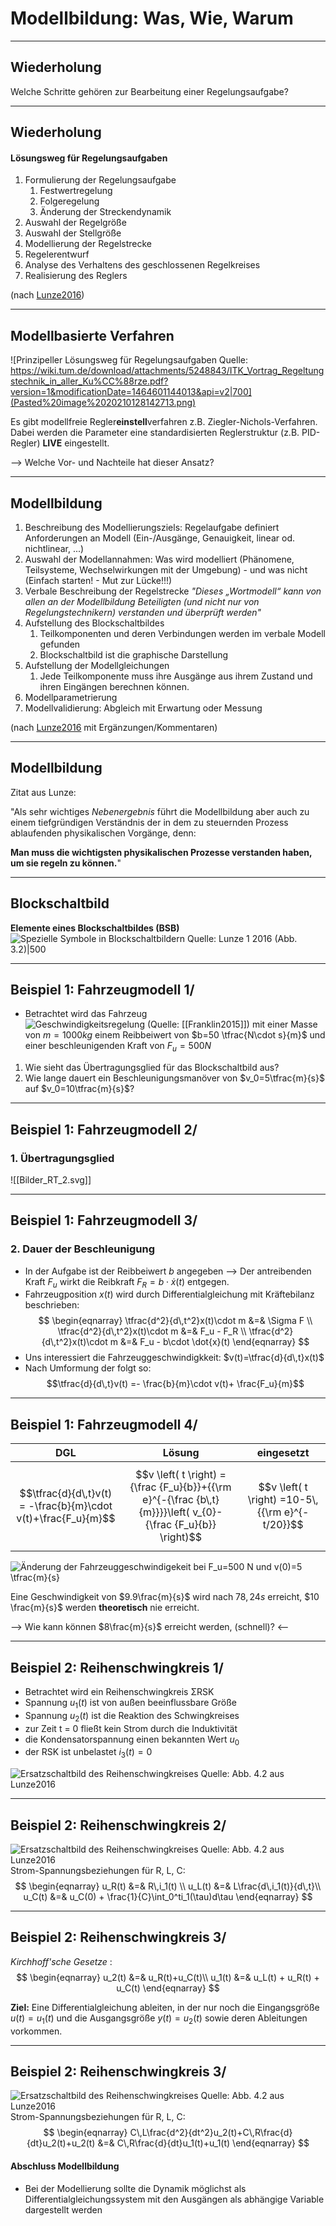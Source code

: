 Modellbildung: Was, Wie, Warum
========================

---

## Wiederholung
Welche Schritte gehören zur Bearbeitung einer Regelungsaufgabe?

---

## Wiederholung
#### Lösungsweg für Regelungsaufgaben
1.  Formulierung der Regelungsaufgabe
	1.  Festwertregelung
	2.  Folgeregelung
	3.  Änderung der Streckendynamik
2.  Auswahl der Regelgröße
3.  Auswahl der Stellgröße
4.  Modellierung der Regelstrecke
5.  Regelerentwurf
6.  Analyse des Verhaltens des geschlossenen Regelkreises
7.  Realisierung des Reglers

(nach [Lunze2016](Lunze2016.md))

---

## Modellbasierte Verfahren

![Prinzipeller Lösungsweg für Regelungsaufgaben Quelle: https://wiki.tum.de/download/attachments/5248843/ITK_Vortrag_Regeltungstechnik_in_aller_Ku%CC%88rze.pdf?version=1&modificationDate=1464601144013&api=v2|700](Pasted%20image%2020210128142713.png)

Es gibt modellfreie Regler**einstell**verfahren z.B. Ziegler-Nichols-Verfahren. Dabei werden die Parameter eine standardisierten Reglerstruktur (z.B. PID-Regler) **LIVE** eingestellt. 

--> Welche Vor- und Nachteile hat dieser Ansatz?   

---
## Modellbildung

1. Beschreibung des Modellierungsziels: Regelaufgabe definiert Anforderungen an Modell (Ein-/Ausgänge, Genauigkeit, linear od. nichtlinear, ...)
2. Auswahl der Modellannahmen: Was wird modelliert (Phänomene, Teilsysteme, Wechselwirkungen mit der Umgebung) - und was nicht (Einfach starten! - Mut zur Lücke!!!)
3. Verbale Beschreibung der Regelstrecke _"Dieses „Wortmodell“ kann von allen an der Modellbildung Beteiligten (und nicht nur von Regelungstechnikern) verstanden und überprüft werden"_
4. Aufstellung des Blockschaltbildes
	1. Teilkomponenten und deren Verbindungen werden im verbale Modell gefunden
	2. Blockschaltbild ist die graphische Darstellung 
5. Aufstellung der Modellgleichungen
	1. Jede Teilkomponente muss ihre Ausgänge aus ihrem Zustand und ihren Eingängen berechnen können.
6. Modellparametrierung
7. Modellvalidierung: Abgleich mit Erwartung oder Messung

(nach [Lunze2016](Lunze2016.md) mit Ergänzungen/Kommentaren)

---

## Modellbildung
Zitat aus Lunze:

"Als sehr wichtiges *Nebenergebnis* führt die Modellbildung aber auch zu einem tiefgründigen Verständnis der in dem zu steuernden Prozess ablaufenden physikalischen Vorgänge, denn: 

**Man muss die wichtigsten physikalischen Prozesse verstanden haben, um sie regeln zu können.**"

---

## Blockschaltbild 
**Elemente eines Blockschaltbildes (BSB)**
![Spezielle Symbole in Blockschaltbildern Quelle: Lunze 1 2016 (Abb. 3.2)|500](Uebertragungsglieder.png)

---

## Beispiel 1: Fahrzeugmodell 1/ 
- Betrachtet wird das Fahrzeug
![Geschwindigkeitsregelung (Quelle: [[Franklin2015]])](Pasted%20image%2020201227100125.png)
mit einer Masse von $m=1000 kg$ einem Reibbeiwert von $b=50 \tfrac{N\cdot s}{m}$ und einer beschleunigenden Kraft von $F_u=500 N$
1. Wie sieht das Übertragungsglied für das Blockschaltbild aus?
2. Wie lange dauert ein Beschleunigungsmanöver von $v_0=5\tfrac{m}{s}$ auf $v_0=10\tfrac{m}{s}$?

---

## Beispiel 1: Fahrzeugmodell 2/ 
### 1. Übertragungsglied
![[Bilder_RT_2.svg]]

---

## Beispiel 1: Fahrzeugmodell 3/ 
### 2. Dauer der Beschleunigung
- In der Aufgabe ist der Reibbeiwert $b$ angegeben --> Der antreibenden Kraft $F_u$ wirkt die Reibkraft $F_R = b\cdot \dot{x}(t)$ entgegen.
- Fahrzeugposition $x(t)$ wird durch Differentialgleichung mit Kräftebilanz beschrieben:
$$
\begin{eqnarray}
\tfrac{d^2}{d\,t^2}x(t)\cdot m &=& \Sigma F \\
\tfrac{d^2}{d\,t^2}x(t)\cdot m &=& F_u - F_R \\
\tfrac{d^2}{d\,t^2}x(t)\cdot m &=& F_u - b\cdot \dot{x}(t)
\end{eqnarray}
$$ 
- Uns interessiert die Fahrzeuggeschwindigkkeit: $v(t)=\tfrac{d}{d\,t}x(t)$
- Nach Umformung der folgt so: $$\tfrac{d}{d\,t}v(t)  =- \frac{b}{m}\cdot v(t)+  \frac{F_u}{m}$$

---

## Beispiel 1: Fahrzeugmodell 4/

DGL | Lösung | eingesetzt 
-----| -------- | -----------
$$\tfrac{d}{d\,t}v(t)  = -\frac{b}{m}\cdot v(t)+\frac{F_u}{m}$$ | $$v \left( t \right) ={\frac {F_u}{b}}+{{\rm e}^{-{\frac {b\,t}{m}}}}\left( v_{0}-{\frac {F_u}{b}} \right)$$ | $$v \left( t \right) =10-5\,{{\rm e}^{-t/20}}$$


![Änderung der Fahrzeuggeschwindigekeit bei $F_u=500 N$ und $v(0)=5 \tfrac{m}{s}$](SprungantwortFahrzeuggeschwindigkeit.png)
 
 Eine Geschwindigkeit von $9.9\frac{m}{s}$ wird nach $78,24 s$ erreicht, $10 \frac{m}{s}$ werden **theoretisch** nie erreicht.
 
 --> Wie kann können $8\frac{m}{s}$ erreicht werden,  (schnell)? <--

---

## Beispiel 2: Reihenschwingkreis 1/ 

- Betrachtet wird ein Reihenschwingkreis ΣRSK
- Spannung $u_1(t)$ ist von außen beeinflussbare Größe
- Spannung $u_2(t)$ ist die  Reaktion des Schwingkreises
- zur Zeit t = 0 fließt kein Strom durch die Induktivität
-  die Kondensatorspannung einen bekannten Wert $u_0$
-  der RSK ist unbelastet $i_3(t)=0$

![Ersatzschaltbild des Reihenschwingkreises Quelle: Abb. 4.2 aus [Lunze2016](Lunze2016.md) ](Schaltung%20Reihenschwingkreis.png)

---

## Beispiel 2: Reihenschwingkreis 2/ 
![Ersatzschaltbild des Reihenschwingkreises Quelle: Abb. 4.2 aus [Lunze2016](Lunze2016.md) ](Schaltung%20Reihenschwingkreis.png)
Strom-Spannungsbeziehungen für R, L, C:
$$
\begin{eqnarray}
u_R(t) &=& R\,i_1(t) \\
u_L(t) &=& L\frac{d\,i_1(t)}{d\,t}\\
u_C(t) &=& u_C(0) + \frac{1}{C}\int_0^ti_1(\tau)d\tau
\end{eqnarray}
$$

---

## Beispiel 2: Reihenschwingkreis 3/ 
*Kirchhoff'sche Gesetze* :
$$
\begin{eqnarray}
u_2(t) &=& u_R(t)+u_C(t)\\
u_1(t) &=& u_L(t) + u_R(t) + u_C(t)
\end{eqnarray}
$$

**Ziel:** Eine Differentialgleichung ableiten, in der nur noch die Eingangsgröße $u(t) = u_1(t)$ und die Ausgangsgröße $y(t) = u_2(t)$ sowie deren Ableitungen vorkommen.

---

## Beispiel 2: Reihenschwingkreis 3/ 
![Ersatzschaltbild des Reihenschwingkreises Quelle: Abb. 4.2 aus [Lunze2016](Lunze2016.md) ](Schaltung%20Reihenschwingkreis.png)
Strom-Spannungsbeziehungen für R, L, C:
$$
\begin{eqnarray}
C\,L\frac{d^2}{dt^2}u_2(t)+C\,R\frac{d}{dt}u_2(t)+u_2(t) &=& C\,R\frac{d}{dt}u_1(t)+u_1(t)
\end{eqnarray}
$$


#### Abschluss Modellbildung
- Bei der Modellierung sollte die Dynamik möglichst als Differentialgleichungssystem mit den Ausgängen als abhängige Variable dargestellt werden
